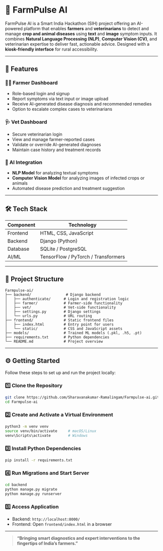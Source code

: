 # 🌱 FarmPulse AI

FarmPulse AI is a Smart India Hackathon (SIH) project offering an AI-powered platform that enables **farmers** and **veterinarians** to detect and manage **crop and animal diseases** using **text** and **image** symptom inputs. It combines **Natural Language Processing (NLP)**, **Computer Vision (CV)**, and veterinarian expertise to deliver fast, actionable advice. Designed with a **kiosk-friendly interface** for rural accessibility.

---

## 🚀 Features

### 👨‍🌾 Farmer Dashboard
- Role-based login and signup
- Report symptoms via text input or image upload
- Receive AI-generated disease diagnosis and recommended remedies
- Option to escalate complex cases to veterinarians

### 🩺 Vet Dashboard
- Secure veterinarian login
- View and manage farmer-reported cases
- Validate or override AI-generated diagnoses
- Maintain case history and treatment records

### 🤖 AI Integration
- **NLP Model** for analyzing textual symptoms
- **Computer Vision Model** for analyzing images of infected crops or animals
- Automated disease prediction and treatment suggestion

---

## 🛠 Tech Stack

| Component | Technology |
|----------|------------|
| Frontend | HTML, CSS, JavaScript |
| Backend  | Django (Python) |
| Database | SQLite / PostgreSQL |
| AI/ML    | TensorFlow / PyTorch / Transformers |

---

## 📂 Project Structure

```
Farmpulse-ai/
├── backend/                # Django backend
│   ├── authenticate/      # Login and registration logic
│   ├── farmer/            # Farmer-side functionality
│   ├── vet/               # Vet-side functionality
│   ├── settings.py        # Django settings
│   └── urls.py            # URL routing
├── frontend/              # Static frontend files
│   ├── index.html         # Entry point for users
│   └── static/            # CSS and JavaScript assets
├── models/                # Trained ML models (.pkl, .h5, .pt)
├── requirements.txt       # Python dependencies
└── README.md              # Project overview
```

---

## ⚙️ Getting Started

Follow these steps to set up and run the project locally:

### 1️⃣ Clone the Repository
```bash
git clone https://github.com/Sharavanakumar-Ramalingam/Farmpulse-ai.git
cd Farmpulse-ai
```

### 2️⃣ Create and Activate a Virtual Environment
```bash
python3 -m venv venv
source venv/bin/activate     # macOS/Linux
venv\Scripts\activate        # Windows
```

### 3️⃣ Install Python Dependencies
```bash
pip install -r requirements.txt
```

### 4️⃣ Run Migrations and Start Server
```bash
cd backend
python manage.py migrate
python manage.py runserver
```

### 5️⃣ Access Application
- Backend: `http://localhost:8000/`
- Frontend: Open `frontend/index.html` in a browser

---

> **“Bringing smart diagnostics and expert interventions to the fingertips of India’s farmers.”**
